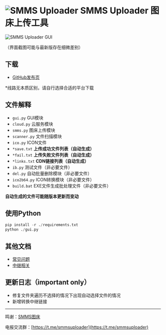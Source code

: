 # ![SMMS Uploader](https://i.loli.net/2019/02/15/5c6678567831c.jpg) SMMS Uploader 图床上传工具

![SMMS Uploader GUI](https://i.loli.net/2019/03/18/5c8f6cd24c9dc.jpg)

（界面截图可能与最新版存在细微差别）

## 下载

- [GitHub发布页](https://github.com/jokin1999/SMMS_Uploader/release)

\*线路无本质区别，请自行选择合适的平台下载

## 文件解释

- `gui.py` GUI模块
- `cloud.py` 云服务模块
- `smms.py` 图床上传模块
- `scanner.py` 文件扫描模块
- `ico.py` ICON文件
- `*save.txt` **上传成功文件列表（自动生成）**
- `*fail.txt` **上传失败文件列表（自动生成）**
- `*links.txt` **CDN链接列表（自动生成）**
- `ib.py` 测试文件（非必要文件）
- `del.py` 自动批量删除模块（非必要文件）
- `ico2b64.py` ICON转换模块（非必要文件）
- `build.bat` EXE文件生成批处理文件（非必要文件）

**自动生成的文件可能随版本更新而变动**

## 使用Python

```Python
pip install -r ./requirements.txt
python ./gui.py
```

## 其他文档

- [常见问题](./faq.md)
- [中继相关](./relay.md)

## 更新日志（important only）

- 修复文件夹遍历不选择的情况下出现自动选择文件的情况
- 新增转换中继链接

---

鸣谢：[SMMS图床](https://sm.ms)

电报交流群：[https://t.me/smmsuploader](https://t.me/smmsuploader)
